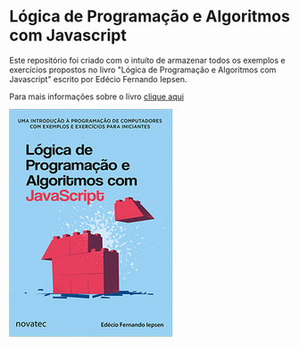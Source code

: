# Lógica de Programação e Algoritmos com Javascript

Este repositório foi criado com o intuíto de armazenar todos os exemplos e exercícios propostos no livro "Lógica de Programação e Algoritmos com Javascript" escrito por Edécio Fernando Iepsen.

Para mais informações sobre o livro [clique aqui](https://novatec.com.br/livros/logica-programacao-algoritmos-com-javascript/)

![foto de capa](./fotoDeCapa/logicadeprogramacaojs.jpg " Capa da 1ª ed ")
